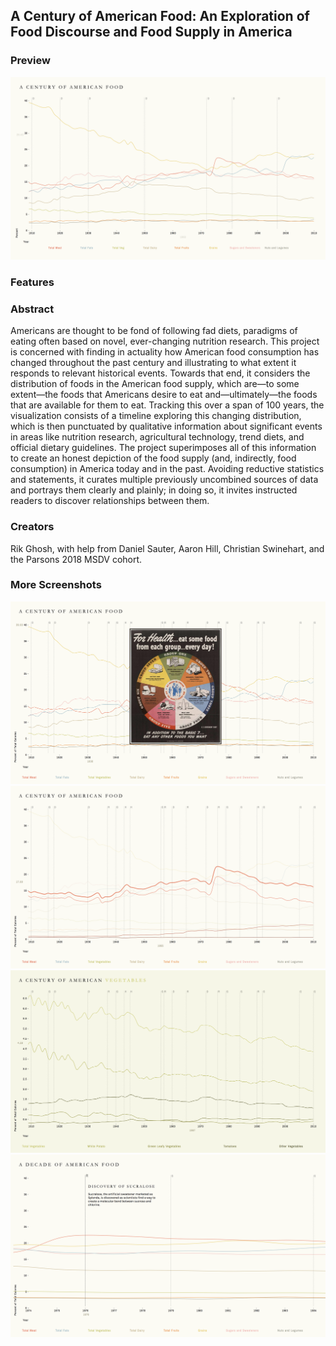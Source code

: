  ## A Century of American Food: An Exploration of Food Discourse and Food Supply in America
 
 ### Preview

 [![screenshot](preview.png)](http://rikghosh.github.io/thesis)
 
 ### Features
 
 
 
 ### Abstract
 
Americans are thought to be fond of following fad diets, paradigms of eating often based on novel, ever-changing nutrition research. This project is concerned with finding in actuality how American food consumption has changed throughout the past century and illustrating to what extent it responds to relevant historical events. Towards that end, it considers the distribution of foods in the American food supply, which are—to some extent—the foods that Americans desire to eat and—ultimately—the foods that are available for them to eat. 
Tracking this over a span of 100 years, the visualization consists of a timeline exploring this changing distribution, which is then punctuated by qualitative information about significant events in areas like nutrition research, agricultural technology, trend diets, and official dietary guidelines. The project superimposes all of this information to create an honest depiction of the food supply (and, indirectly, food consumption) in America today and in the past. Avoiding reductive statistics and statements, it curates multiple previously uncombined sources of data and portrays them clearly and plainly; in doing so, it invites instructed readers to discover relationships between them. 

### Creators

Rik Ghosh, with help from Daniel Sauter, Aaron Hill, Christian Swinehart, and the Parsons 2018 MSDV cohort.

### More Screenshots
![screenshot](1.png)
![screenshot](2.png)
![screenshot](3.png)
![screenshot](4.png)